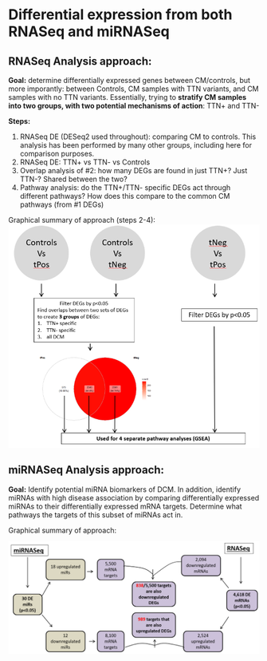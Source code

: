 # Differential expression from both RNASeq and miRNASeq

## RNASeq Analysis approach:
**Goal:** determine differentially expressed genes between CM/controls, but more imporantly: between Controls, CM samples with TTN variants, and CM samples with no TTN variants. 
Essentially, trying to **stratify CM samples into two groups, with two potential mechanisms of action**: TTN+ and TTN-


**Steps:**
1. RNASeq DE (DESeq2 used throughout): comparing CM to controls. This analysis has been performed by many other groups, including here for comparison purposes.
2. RNASeq DE: TTN+ vs TTN- vs Controls
3. Overlap analysis of #2: how many DEGs are found in just TTN+? Just TTN-? Shared between the two?
4. Pathway analysis: do the TTN+/TTN- specific DEGs act through different pathways? How does this compare to the common CM pathways (from #1 DEGs)

Graphical summary of approach (steps 2-4):
![RNASeqApproach](RNASeq_DEMethod.PNG)

## miRNASeq Analysis approach:
**Goal:** Identify potential miRNA biomarkers of DCM. In addition, identify miRNAs with high disease association by comparing differentially expressed miRNAs to their differentially expressed mRNA targets. Determine what pathways the targets of this subset of miRNAs act in.

Graphical summary of approach:

![miRNAApproach](miRNAMethod.PNG)
